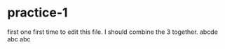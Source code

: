 # practice-1
first one
first time to edit this file.
I should combine the 3 together.
abcde
abc
abc
